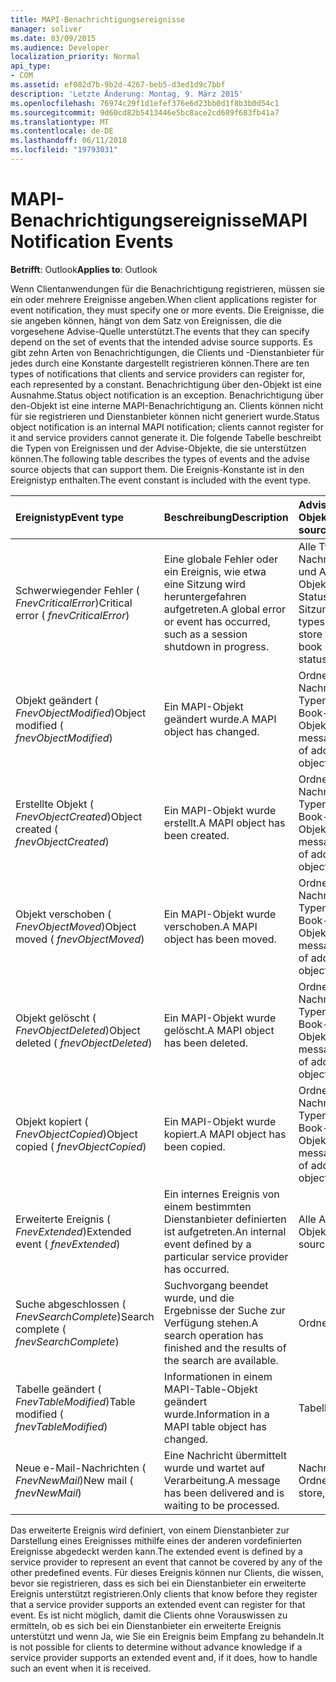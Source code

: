 ```yaml
---
title: MAPI-Benachrichtigungsereignisse
manager: soliver
ms.date: 03/09/2015
ms.audience: Developer
localization_priority: Normal
api_type:
- COM
ms.assetid: ef082d7b-9b2d-4267-beb5-d3ed1d9c7bbf
description: 'Letzte Änderung: Montag, 9. März 2015'
ms.openlocfilehash: 76974c29f1d1efef376e6d23bb0d1f8b3b0d54c1
ms.sourcegitcommit: 9d60cd82b5413446e5bc8ace2cd689f683fb41a7
ms.translationtype: MT
ms.contentlocale: de-DE
ms.lasthandoff: 06/11/2018
ms.locfileid: "19793031"
---
```

# <a name="mapi-notification-events"></a><span data-ttu-id="434db-103">MAPI-Benachrichtigungsereignisse</span><span class="sxs-lookup"><span data-stu-id="434db-103">MAPI Notification Events</span></span>

  
  
<span data-ttu-id="434db-104">**Betrifft**: Outlook</span><span class="sxs-lookup"><span data-stu-id="434db-104">**Applies to**: Outlook</span></span> 
  
<span data-ttu-id="434db-105">Wenn Clientanwendungen für die Benachrichtigung registrieren, müssen sie ein oder mehrere Ereignisse angeben.</span><span class="sxs-lookup"><span data-stu-id="434db-105">When client applications register for event notification, they must specify one or more events.</span></span> <span data-ttu-id="434db-106">Die Ereignisse, die sie angeben können, hängt von dem Satz von Ereignissen, die die vorgesehene Advise-Quelle unterstützt.</span><span class="sxs-lookup"><span data-stu-id="434db-106">The events that they can specify depend on the set of events that the intended advise source supports.</span></span> <span data-ttu-id="434db-107">Es gibt zehn Arten von Benachrichtigungen, die Clients und -Dienstanbieter für jedes durch eine Konstante dargestellt registrieren können.</span><span class="sxs-lookup"><span data-stu-id="434db-107">There are ten types of notifications that clients and service providers can register for, each represented by a constant.</span></span> <span data-ttu-id="434db-108">Benachrichtigung über den-Objekt ist eine Ausnahme.</span><span class="sxs-lookup"><span data-stu-id="434db-108">Status object notification is an exception.</span></span> <span data-ttu-id="434db-109">Benachrichtigung über den-Objekt ist eine interne MAPI-Benachrichtigung an. Clients können nicht für sie registrieren und Dienstanbieter können nicht generiert wurde.</span><span class="sxs-lookup"><span data-stu-id="434db-109">Status object notification is an internal MAPI notification; clients cannot register for it and service providers cannot generate it.</span></span> <span data-ttu-id="434db-110">Die folgende Tabelle beschreibt die Typen von Ereignissen und der Advise-Objekte, die sie unterstützen können.</span><span class="sxs-lookup"><span data-stu-id="434db-110">The following table describes the types of events and the advise source objects that can support them.</span></span> <span data-ttu-id="434db-111">Die Ereignis-Konstante ist in den Ereignistyp enthalten.</span><span class="sxs-lookup"><span data-stu-id="434db-111">The event constant is included with the event type.</span></span>
  
|<span data-ttu-id="434db-112">**Ereignistyp**</span><span class="sxs-lookup"><span data-stu-id="434db-112">**Event type**</span></span>|<span data-ttu-id="434db-113">**Beschreibung**</span><span class="sxs-lookup"><span data-stu-id="434db-113">**Description**</span></span>|<span data-ttu-id="434db-114">**Advise-Source-Objekten**</span><span class="sxs-lookup"><span data-stu-id="434db-114">**Advise source objects**</span></span>|
|:-----|:-----|:-----|
|<span data-ttu-id="434db-115">Schwerwiegender Fehler ( _FnevCriticalError_)</span><span class="sxs-lookup"><span data-stu-id="434db-115">Critical error ( _fnevCriticalError_)</span></span>  <br/> |<span data-ttu-id="434db-116">Eine globale Fehler oder ein Ereignis, wie etwa eine Sitzung wird heruntergefahren aufgetreten.</span><span class="sxs-lookup"><span data-stu-id="434db-116">A global error or event has occurred, such as a session shutdown in progress.</span></span>  <br/> |<span data-ttu-id="434db-117">Alle Typen von Nachrichtenspeicher und Address Book-Objekten, Tabelle, Status-Sitzung</span><span class="sxs-lookup"><span data-stu-id="434db-117">Session, all types of message store and address book objects, table, status</span></span>  <br/> |
|<span data-ttu-id="434db-118">Objekt geändert ( _FnevObjectModified_)</span><span class="sxs-lookup"><span data-stu-id="434db-118">Object modified ( _fnevObjectModified_)</span></span>  <br/> |<span data-ttu-id="434db-119">Ein MAPI-Objekt geändert wurde.</span><span class="sxs-lookup"><span data-stu-id="434db-119">A MAPI object has changed.</span></span>  <br/> |<span data-ttu-id="434db-120">Ordner, die Nachrichten, die alle Typen von Address Book-Objekten</span><span class="sxs-lookup"><span data-stu-id="434db-120">Folders, messages, all types of address book objects</span></span>  <br/> |
|<span data-ttu-id="434db-121">Erstellte Objekt ( _FnevObjectCreated_)</span><span class="sxs-lookup"><span data-stu-id="434db-121">Object created ( _fnevObjectCreated_)</span></span>  <br/> |<span data-ttu-id="434db-122">Ein MAPI-Objekt wurde erstellt.</span><span class="sxs-lookup"><span data-stu-id="434db-122">A MAPI object has been created.</span></span>  <br/> |<span data-ttu-id="434db-123">Ordner, die Nachrichten, die alle Typen von Address Book-Objekten</span><span class="sxs-lookup"><span data-stu-id="434db-123">Folders, messages, all types of address book objects</span></span>  <br/> |
|<span data-ttu-id="434db-124">Objekt verschoben ( _FnevObjectMoved_)</span><span class="sxs-lookup"><span data-stu-id="434db-124">Object moved ( _fnevObjectMoved_)</span></span>  <br/> |<span data-ttu-id="434db-125">Ein MAPI-Objekt wurde verschoben.</span><span class="sxs-lookup"><span data-stu-id="434db-125">A MAPI object has been moved.</span></span>  <br/> |<span data-ttu-id="434db-126">Ordner, die Nachrichten, die alle Typen von Address Book-Objekten</span><span class="sxs-lookup"><span data-stu-id="434db-126">Folders, messages, all types of address book objects</span></span>  <br/> |
|<span data-ttu-id="434db-127">Objekt gelöscht ( _FnevObjectDeleted_)</span><span class="sxs-lookup"><span data-stu-id="434db-127">Object deleted ( _fnevObjectDeleted_)</span></span>  <br/> |<span data-ttu-id="434db-128">Ein MAPI-Objekt wurde gelöscht.</span><span class="sxs-lookup"><span data-stu-id="434db-128">A MAPI object has been deleted.</span></span>  <br/> |<span data-ttu-id="434db-129">Ordner, die Nachrichten, die alle Typen von Address Book-Objekten</span><span class="sxs-lookup"><span data-stu-id="434db-129">Folders, messages, all types of address book objects</span></span>  <br/> |
|<span data-ttu-id="434db-130">Objekt kopiert ( _FnevObjectCopied_)</span><span class="sxs-lookup"><span data-stu-id="434db-130">Object copied ( _fnevObjectCopied_)</span></span>  <br/> |<span data-ttu-id="434db-131">Ein MAPI-Objekt wurde kopiert.</span><span class="sxs-lookup"><span data-stu-id="434db-131">A MAPI object has been copied.</span></span>  <br/> |<span data-ttu-id="434db-132">Ordner, die Nachrichten, die alle Typen von Address Book-Objekten</span><span class="sxs-lookup"><span data-stu-id="434db-132">Folders, messages, all types of address book objects</span></span>  <br/> |
|<span data-ttu-id="434db-133">Erweiterte Ereignis ( _FnevExtended_)</span><span class="sxs-lookup"><span data-stu-id="434db-133">Extended event ( _fnevExtended_)</span></span>  <br/> |<span data-ttu-id="434db-134">Ein internes Ereignis von einem bestimmten Dienstanbieter definierten ist aufgetreten.</span><span class="sxs-lookup"><span data-stu-id="434db-134">An internal event defined by a particular service provider has occurred.</span></span>  <br/> |<span data-ttu-id="434db-135">Alle Advise-Source-Objekt</span><span class="sxs-lookup"><span data-stu-id="434db-135">Any advise source object</span></span>  <br/> |
|<span data-ttu-id="434db-136">Suche abgeschlossen ( _FnevSearchComplete_)</span><span class="sxs-lookup"><span data-stu-id="434db-136">Search complete ( _fnevSearchComplete_)</span></span>  <br/> |<span data-ttu-id="434db-137">Suchvorgang beendet wurde, und die Ergebnisse der Suche zur Verfügung stehen.</span><span class="sxs-lookup"><span data-stu-id="434db-137">A search operation has finished and the results of the search are available.</span></span>  <br/> |<span data-ttu-id="434db-138">Ordner</span><span class="sxs-lookup"><span data-stu-id="434db-138">Folders</span></span>  <br/> |
|<span data-ttu-id="434db-139">Tabelle geändert ( _FnevTableModified_)</span><span class="sxs-lookup"><span data-stu-id="434db-139">Table modified ( _fnevTableModified_)</span></span>  <br/> |<span data-ttu-id="434db-140">Informationen in einem MAPI-Table-Objekt geändert wurde.</span><span class="sxs-lookup"><span data-stu-id="434db-140">Information in a MAPI table object has changed.</span></span>  <br/> |<span data-ttu-id="434db-141">Tabellen</span><span class="sxs-lookup"><span data-stu-id="434db-141">Tables</span></span>  <br/> |
|<span data-ttu-id="434db-142">Neue e-Mail-Nachrichten ( _FnevNewMail_)</span><span class="sxs-lookup"><span data-stu-id="434db-142">New mail ( _fnevNewMail_)</span></span>  <br/> |<span data-ttu-id="434db-143">Eine Nachricht übermittelt wurde und wartet auf Verarbeitung.</span><span class="sxs-lookup"><span data-stu-id="434db-143">A message has been delivered and is waiting to be processed.</span></span>  <br/> |<span data-ttu-id="434db-144">Nachrichtenspeicher, Ordner</span><span class="sxs-lookup"><span data-stu-id="434db-144">Message store, folders</span></span>  <br/> |
   
<span data-ttu-id="434db-145">Das erweiterte Ereignis wird definiert, von einem Dienstanbieter zur Darstellung eines Ereignisses mithilfe eines der anderen vordefinierten Ereignisse abgedeckt werden kann.</span><span class="sxs-lookup"><span data-stu-id="434db-145">The extended event is defined by a service provider to represent an event that cannot be covered by any of the other predefined events.</span></span> <span data-ttu-id="434db-146">Für dieses Ereignis können nur Clients, die wissen, bevor sie registrieren, dass es sich bei ein Dienstanbieter ein erweiterte Ereignis unterstützt registrieren.</span><span class="sxs-lookup"><span data-stu-id="434db-146">Only clients that know before they register that a service provider supports an extended event can register for that event.</span></span> <span data-ttu-id="434db-147">Es ist nicht möglich, damit die Clients ohne Vorauswissen zu ermitteln, ob es sich bei ein Dienstanbieter ein erweiterte Ereignis unterstützt und wenn Ja, wie Sie ein Ereignis beim Empfang zu behandeln.</span><span class="sxs-lookup"><span data-stu-id="434db-147">It is not possible for clients to determine without advance knowledge if a service provider supports an extended event and, if it does, how to handle such an event when it is received.</span></span>
  

